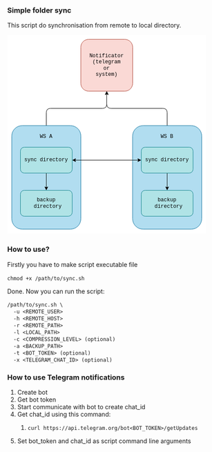 ### Simple folder sync

This script do synchronisation from remote to local directory.

![Main diagram](diagrams/main.png)

### How to use?

Firstly you have to make script executable file

```chmod +x /path/to/sync.sh```

Done. Now you can run the script:

```
/path/to/sync.sh \
  -u <REMOTE_USER> 
  -h <REMOTE_HOST> 
  -r <REMOTE_PATH>
  -l <LOCAL_PATH> 
  -c <COMPRESSION_LEVEL> (optional)
  -a <BACKUP_PATH>
  -t <BOT_TOKEN> (optional)  
  -x <TELEGRAM_CHAT_ID> (optional)  
``` 

### How to use Telegram notifications

1. Create bot
2. Get bot token
3. Start communicate with bot to create chat_id
4. Get chat_id using this command:
   1. ```shell
      curl https://api.telegram.org/bot<BOT_TOKEN>/getUpdates
      ```
5. Set bot_token and chat_id as script command line arguments